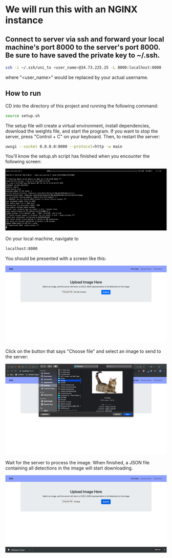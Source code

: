 # We will run this with an NGINX instance

## Connect to server via ssh and forward your local machine's port 8000 to the server's port 8000. Be sure to have saved the private key to ~/.ssh. 

```bash
ssh -i ~/.ssh/uni_tx <user_name>@34.73.225.25 -L 8000:localhost:8000
```
where "<user_name>" would be replaced by your actual username. 

## How to run

CD into the directory of this project and running the following command: 

```bash
source setup.sh
```

The setup file will create a virtual environment, install dependencies, download the weights file, and start the program. If you want to stop the server, press "Control + C" on your keyboard. Then, to restart the server:

```bash
uwsgi --socket 0.0.0.0:8000 --protocol=http -w main
```
You'll know the setup.sh script has finished when you encounter the following screen:

![picture](images/finished.png)

On your local machine, navigate to 

```bash
localhost:8000
```
You should be presented with a screen like this:

![picture](images/home_screen.png)


Click on the button that says "Choose file" and select an image to send to the server:

![picture](images/upload.png)

Wait for the server to process the image. When finished, a JSON file containing all detections in the image will start downloading. 

![picture](images/getjson.png)
